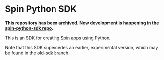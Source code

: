 # Spin Python SDK

**This repository has been archived.  New development is happening in [the spin-python-sdk repo](https://github.com/fermyon/spin-python-sdk).**

This is an SDK for creating [Spin](https://github.com/fermyon/spin) apps using Python.

Note that this SDK supercedes an earlier, experimental version, which may be
found in the [old-sdk](https://github.com/fermyon/spin-python-sdk/tree/old-sdk)
branch.
